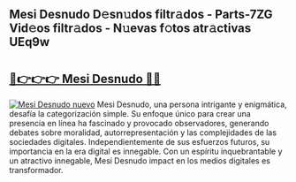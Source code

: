 ## Mesi Desnudo D𝚎sn𝚞dos filtr𝚊dos - Parts-7ZG Vid𝚎os filtr𝚊dos - N𝚞evas f𝚘tos atr𝚊ctivas UEq9w

# <h2><a href="http://mb5tae.tromn.icu/?c=Mesi+Desnudo">🔗👉👉👉 Mesi Desnudo 🔗🔗</a></h2>

[![Mesi Desnudo nuevo](https://i.imgur.com/pEAQMta.gif)](http://mb5tae.tromn.icu/?c=Mesi+Desnudo)
Mesi Desnudo, una persona intrigante y enigmática, desafía la categorización simple. Su enfoque único para crear una presencia en línea ha fascinado y provocado observadores, generando debates sobre moralidad, autorrepresentación y las complejidades de las sociedades digitales. Independientemente de sus esfuerzos futuros, su importancia en la era digital es innegable. Con un espíritu inquebrantable y un atractivo innegable, Mesi Desnudo impact en los medios digitales es transformador.
